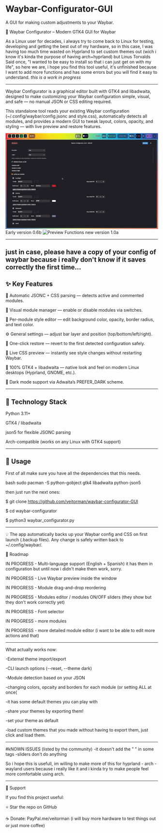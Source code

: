 # Waybar-Configurator-GUI
A GUI for making custom adjustments to your Waybar.

🧩 Waybar Configurator – Modern GTK4 GUI for Waybar

As a Linux user for decades, i always try to come back to Linux for testing, developing and getting the best out of my hardware, so in this case, I was having too much time wasted on Hyprland to set custom themes out (wich i know it's kinda the purpose of having arch+hyprland) but Linus Torvalds Said once, "I wanted to be easy to install so that i can just get on with my life", so here we are, i hope you find this tool useful, it's unfinished because I want to add more functions and has some errors but you will find it easy to understand. *this is a work in progress*

---

Waybar Configurator is a graphical editor built with GTK4 and libadwaita, designed to make customizing your Waybar configuration simple, visual, and safe — no manual JSON or CSS editing required.

This standalone tool reads your existing Waybar configuration (~/.config/waybar/config.jsonc and style.css), automatically detects all modules, and provides a modern GUI to tweak layout, colors, opacity, and styling — with live preview and restore features.

<img src="https://github.com/veitorman/Waybar-Configurator-GUI/blob/main/demo2.gif" alt="Preview Functions">
Early version 0.6b


<img src="https://github.com/veitorman/Waybar-Configurator-GUI/blob/main/Release1.gif" alt="Preview Functions">
new version 1.0a

---
just in case, please have a copy of your config of waybar because i really don't know if it saves correctly the first time...
---

## ✨ Key Features

🧠 Automatic JSONC + CSS parsing — detects active and commented modules.

🧩 Visual module manager — enable or disable modules via switches.

🎨 Per-module style editor — edit background color, opacity, border radius, and text color.

⚙️ General settings — adjust bar layer and position (top/bottom/left/right).

💾 One-click restore — revert to the first detected configuration safely.

🔄 Live CSS preview — instantly see style changes without restarting Waybar.

🧱 100% GTK4 + libadwaita — native look and feel on modern Linux desktops (Hyprland, GNOME, etc.).

🌙 Dark mode support via Adwaita’s PREFER_DARK scheme.


---



## 🧰 Technology Stack

Python 3.11+

GTK4 / libadwaita

json5 for flexible JSONC parsing

Arch-compatible (works on any Linux with GTK4 support)


---

## 🚀 Usage

First of all make sure you have all the dependencies that this needs.

bash
sudo pacman -S python-gobject gtk4 libadwaita python-json5




then just run the next ones:


$ git clone https://github.com/veitorman/waybar-configurator-GUI

$ cd waybar-configurator

$ python3 waybar_configurator.py

---

💡 The app automatically backs up your Waybar config and CSS on first launch (.backup files).
Any change is safely written back to ~/.config/waybar/.

🧩 Roadmap

 IN PROGRESS - Multi-language support (English + Spanish) it has them in configuration but until now i didn't make them work, sorry.

 IN PROGRESS - Live Waybar preview inside the window

 IN PROGRESS - Module drag-and-drop reordering

 IN PROGRESS - Modules editor / modules ON/OFF sliders (they show but they don't work correctly yet)

 IN PROGRESS - Font selector

 IN PROGRESS - more modules

 IN PROGRESS - more detailed module editor (i want to be able to edit more actions and that)

 ---

 What actually works now:

-External theme import/export

-CLI launch options (--reset, --theme dark)

-Module detection based on your JSON

-changing colors, opcaity and borders for each module (or setting ALL at once(

-it has some default themes you can play with

-share your themes by exporting them!

-set your theme as default

-load custom themes that you made without having to export them, just click and load them.

---
#kNOWN ISSUES (listed by the community)
-it doesn't add the " " in some tags
-sliders don't do anything


So i hope this is usefull, im willing to make more of this for hyprland - arch - wayland users because i really like it and i kinda try to make people feel more comfortable using arch.

---

💖 Support

If you find this project useful:

⭐ Star the repo on GitHub

☕ Donate: PayPal.me/veitorman  (i will buy more hardware to test things out or just more coffee) 



